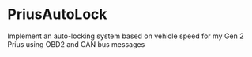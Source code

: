 # PriusAutoLock
Implement an auto-locking system based on vehicle speed for my Gen 2 Prius using OBD2 and CAN bus messages
